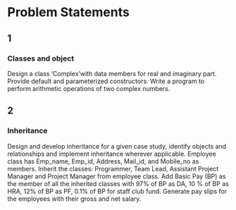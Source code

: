 # Problem Statements


## 1

### Classes and object

Design a class ‘Complex’with data members for real and imaginary part.
Provide default and parameterized constructors.
Write a program to perform arithmetic operations of two complex numbers.

## 2

### Inheritance

Design and develop inheritance for a given case study, identify objects and relationships and implement inheritance wherever applicable. 
Employee class has Emp_name, Emp_id, Address, Mail_id, and Mobile_no as members. 
Inherit the classes: Programmer, Team Lead, Assistant Project Manager and Project Manager from employee class. 
Add Basic Pay (BP) as the member of all the inherited classes with 97% of BP as DA, 10 % of BP as HRA, 12% of BP as PF, 0.1% of BP for staff club fund. 
Generate pay slips for the employees with their gross and net salary.